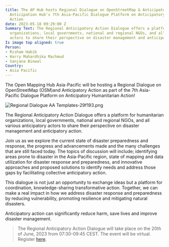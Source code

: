 ```yaml
---
title: The AP Hub hosts Regional Dialogue on OpenStreetMap & Anticipatory Action at
  Anticipation Hub's 7th Asia-Pacific Dialogue Platform on Anticipatory Humanitarian
  Action
date: 2023-05-18 09:29:00 Z
Summary Text: The Regional Anticipatory Action Dialogue offers a platform for humanitarian
  organizations, local governments, national and regional NGOs, and all various anticipatory
  actors to share their perspective on disaster management and anticipatory action.
Is image top aligned: true
Person:
- Risham Habib
- Harry Mahardhika Machmud
- Sanjana Binwal
Country:
- Asia Pacific
---
```


The Open Mapping Hub Asia-Pacific will be hosting a Regional Dialogue on OpenStreetMap (OSM)and Anticipatory Action as part of the 7th Asia-Pacific Dialogue Platform on Anticipatory Humanitarian Action! 

![Regional Dialogue AA Templates-29f193.png](/uploads/Regional%20Dialogue%20AA%20Templates-29f193.png)

The Regional Anticipatory Action Dialogue offers a platform for humanitarian organizations, local governments, national and regional NGOs, and all various anticipatory actors to share their perspective on disaster management and anticipatory action.

Join us as we explore the current state of disaster preparedness and response, the progress and advancements made and the many challenges that are still faced today. The topics of discussion will include; identifying areas prone to disaster in the Asia-Pacific region, state of mapping and data utilization for disaster response and preparedness, and innovative approaches and proposed solutions to identify needs and address those gaps by facilitating collective anticipatory action.

This dialogue is not just an opportunity to exchange ideas but a platform for coordination, knowledge-sharing transformative action. Together, we can make a real impact in how we address disaster response and preparedness by reducing vulnerability, promoting resilience and mitigating natural disasters. 

Anticipatory action can significantly reduce harm, save lives and improve disaster management. 

> The Regional Anticipatory Action Dialogue will take place on the 20th of June, 2023 from  07:30-09:45 CEST. The event will be virtual. Register [here](https://us02web.zoom.us/meeting/register/tZEldu-rrzIjE9A2ET7v0yaTqhA55dl9c_u2#/registration).
